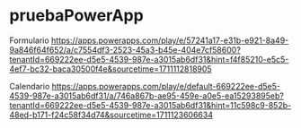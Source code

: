 # pruebaPowerApp
Formulario
https://apps.powerapps.com/play/e/57241a17-e31b-e921-8a49-9a846f64f652/a/c7554df3-2523-45a3-b45e-404e7cf58600?tenantId=669222ee-d5e5-4539-987e-a3015ab6df31&hint=f4f85210-e5c5-4ef7-bc32-baca30500f4e&sourcetime=1711112818905

Calendario
https://apps.powerapps.com/play/e/default-669222ee-d5e5-4539-987e-a3015ab6df31/a/746a867b-ae95-459e-a0e5-ea15293895eb?tenantId=669222ee-d5e5-4539-987e-a3015ab6df31&hint=11c598c9-852b-48ed-b171-f24c58f34d74&sourcetime=1711123606634
